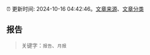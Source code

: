 :alarm_clock: 更新时间: 2024-10-16 04:42:46。[文章来源](/README.md)、[文章分类](/TAGS.md)

## 报告


> 关键字：`报告`、`月报`



